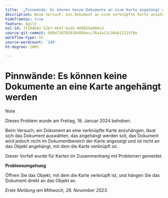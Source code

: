 ```yaml
---
title: '„Pinnwände: Es können keine Dokumente an eine Karte angehängt werden“'
description: Beim Versuch, ein Dokument an eine verknüpfte Karte anzuhängen, lässt sich das Dokument auswählen, das angehängt werden soll, das Dokument wird jedoch nicht im Dokumentbereich der Karte angezeigt und ist nicht an das Objekt angehängt, mit dem die Karte verknüpft ist.
hidefromtoc: true
feature: Agile
exl-id: 3f204bb2-52b7-4b4f-ba3b-469059a809cd
source-git-commit: 688d728782638489aacc76a1a12c38ab12215f8e
workflow-type: ht
source-wordcount: '149'
ht-degree: 100%

---
```


# Pinnwände: Es können keine Dokumente an eine Karte angehängt werden

>[!NOTE]
>
>Dieses Problem wurde am Freitag, 18. Januar 2024 behoben.

<!--WF and WFP TOCs-->

Beim Versuch, ein Dokument an eine verknüpfte Karte anzuhängen, lässt sich das Dokument auswählen, das angehängt werden soll, das Dokument wird jedoch nicht im Dokumentbereich der Karte angezeigt und ist nicht an das Objekt angehängt, mit dem die Karte verknüpft ist.

Dieser Vorfall wurde für Karten im Zusammenhang mit Problemen gemeldet.

**Problemumgehung**

Öffnen Sie das Objekt, mit dem die Karte verknüpft ist, und hängen Sie das Dokument direkt an das Objekt an.

_Erste Meldung am Mittwoch, 28. November 2023._
